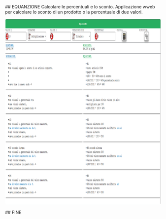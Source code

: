 <html>
## EQUANZIONE
Calcolare le percentuali e lo sconto.
Applicazione wweb per calcolare lo sconto di un prodotto o la percentuale di due valori.
<style type="text/css">
  img {
    border: 1px solid rgb(254, 255, 255);
    border-radius: 4px;
  }
</style>
<p><img src="images/screenShot.png" alt="Not-image" width="800" height="600" /></p>
## FINE
  </html>
